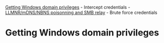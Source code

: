 
<!-- MarkdownTOC depth=3 autolink=true -->

[Getting Windows domain privileges](#getting-windows-domain-privileges)
    - Intercept credentials
        - [LLMNR/mDNS/NBNS poisonning and SMB relay](Credential%20Access/ca-1.md)
    - Brute force credentials

<!-- /MarkdownTOC -->

# Getting Windows domain privileges
